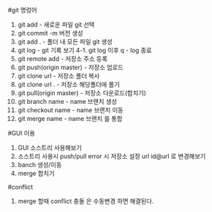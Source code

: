 #git 명렁어
1. git add  - 새로운 파일 git 선택
2. git commit -m 버전 생성
3. git add . - 폴더 내 모든 파일 git 생성
4. git log - git 기록 보기
4-1. git log 이후 q - log 종료
5. git remote add - 저장소 주소 등록
6. git push(origin master) - 저장소 업로드
7. git clone url - 저장소 폴더 복사
8. git clone url . - 저장소 해당폴더에 풀기
9. git pull(origin master) - 저장소 다운로드(합치기)
10. git branch name - name 브랜치 생성
11. git checkout name - name 브랜치 이동 
12. git merge name - name 브랜치 를 통합

#GUI 이용
1. GUI 소스트리 사용해보기
2. 소스트리 사용시 push/pull error 시 저장소 설정 url id@url 로 변경해보기
3. banch 생성/이동
4. merge 합치기

#conflict
1. merge 할때 conflict 충돌 은 수동변경 하면 해결된다.
